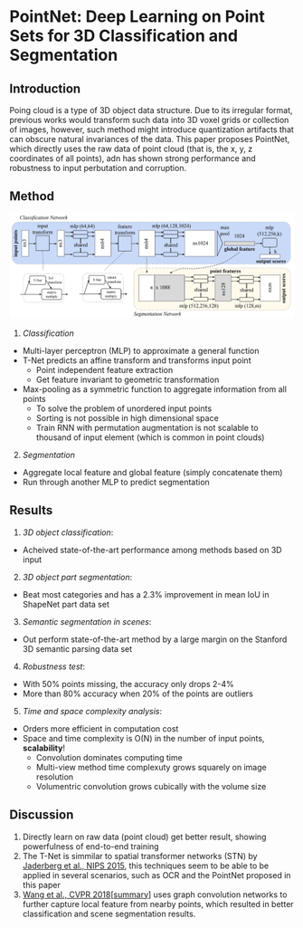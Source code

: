 # PointNet: Deep Learning on Point Sets for 3D Classification and Segmentation

## Introduction

Poing cloud is a type of 3D object data structure. Due to its irregular format, previous works would transform such data into 3D voxel grids or collection of images, however, such method might introduce quantization artifacts that can obscure natural invariances of the data. This paper proposes PointNet, which directly uses the raw data of point cloud (that is, the x, y, z coordinates of all points), adn has shown strong performance and robustness to input perbutation and corruption.

## Method

![](./figure/pointnet-deep_learning_on_point_sets_for_3d_classification_and_segmentation.jpg)

1. *Classification*
- Multi-layer perceptron (MLP) to approximate a general function
- T-Net predicts an affine transform and transforms input point
	- Point independent feature extraction
	- Get feature invariant to geometric transformation
- Max-pooling as a symmetric function to aggregate information from all points
	- To solve the problem of unordered input points
	- Sorting is not possible in high dimensional space
	- Train RNN with permutation augmentation is not scalable to thousand of input element (which is common in point clouds)
2. *Segmentation*
- Aggregate local feature and global feature (simply concatenate them)
- Run through another MLP to predict segmentation

## Results

1. *3D object classification*: 
- Acheived state-of-the-art performance among methods based on 3D input
2. *3D object part segmentation*: 
* Beat most categories and has a 2.3% improvement in mean IoU in ShapeNet part data set
3. *Semantic segmentation in scenes*: 
- Out perform state-of-the-art method by a large margin on the Stanford 3D semantic parsing data set
4. *Robustness test*: 
- With 50% points missing, the accuracy only drops 2-4%
- More than 80% accuracy when 20% of the points are outliers
5. *Time and space complexity analysis*:
- Orders more efficient in computation cost
- Space and time complexity is O(N) in the number of input points, **scalability**! 
	- Convolution dominates computing time
	- Multi-view method time complexuty grows squarely on image resolution
	- Volumentric convolution grows cubically with the volume size

## Discussion

1. Directly learn on raw data (point cloud) get better result, showing powerfulness of end-to-end training
2. The T-Net is simmilar to spatial transformer networks (STN) by  [Jaderberg et al., NIPS 2015](https://papers.nips.cc/paper/5854-spatial-transformer-networks.pdf), this techniques seem to be able to be applied in several scenarios, such as OCR and the PointNet proposed in this paper
3. [Wang et al., CVPR 2018](https://arxiv.org/pdf/1801.07829.pdf)[[summary](../GCN/dynamic_graph_cnn_for_learning_on_point_clouds.md)] uses graph convolution networks to further capture local feature from nearby points, which resulted in better classification and scene segmentation results.